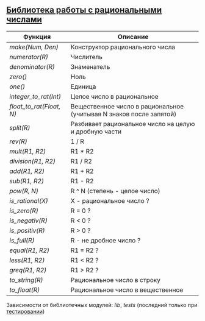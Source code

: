 ## [Библиотека работы с рациональными числами](../libs/rat.erl)
|Функция|Описание|  
|------------------------|--------------------------------------------------------------------|  
|*make(Num, Den)*| Конструктор рационального числа|  
|*numerator(R)*| Числитель|  
|*denominator(R)*| Знаменатель|  
|*zero()*| Ноль|  
|*one()*| Единица|  
|*integer_to_rat(Int)*| Целое число в рациональное|  
|*float_to_rat(Float, N)*| Вещественное число в рациональное (учитывая N знаков после запятой)|  
|*split(R)*| Разбивает рациональное число на целую и дробную части|  
|*rev(R)*| 1 / R|  
|*mult(R1, R2)*| R1 * R2|  
|*division(R1, R2)*| R1 / R2|  
|*add(R1, R2)*| R1 + R2|  
|*sub(R1, R2)*| R1 - R2 |  
|*pow(R, N)*| R ^ N (степень - целое число)|  
|*is_rational(X)*| X - рациональное число ?|  
|*is_zero(R)*| R = 0 ?|  
|*is_negativ(R)*| R < 0 ?|  
|*is_positiv(R)*| R > 0 ?|  
|*is_full(R)*| R - не дробное число ?|  
|*equal(R1, R2)*| R1 = R2 ?|  
|*less(R1, R2)*| R1 < R2 ?|  
|*greq(R1, R2)*| R1 > R2 ?|  
|*to_string(R)*| Рациональное число в строку|  
|*to_float(R)*| Рациональное число в вещественное|  

Зависимости от библиотечных модулей: *lib*, *tests* (последний только при [тестировании](../libs/tests/rat_tests.erl))
